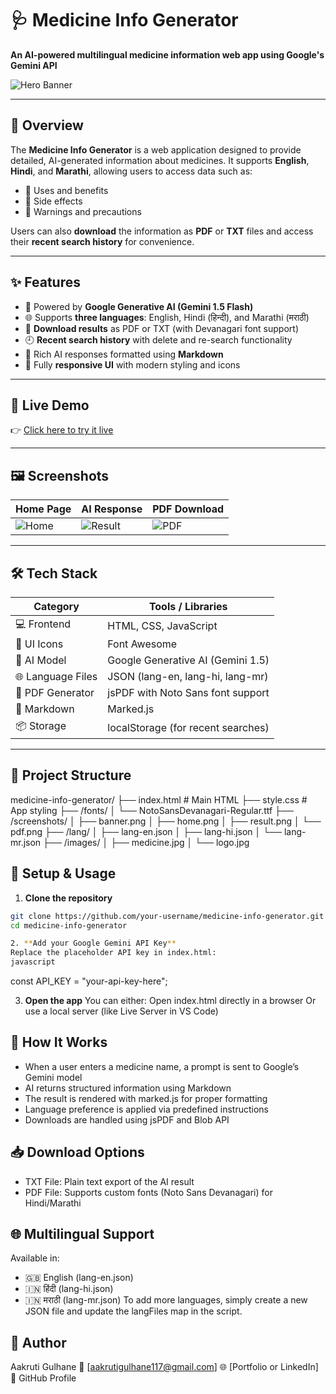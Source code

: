 # 🩺 Medicine Info Generator

**An AI-powered multilingual medicine information web app using Google's Gemini API**

![Hero Banner](screenshots/banner.png)

---

## 📌 Overview

The **Medicine Info Generator** is a web application designed to provide detailed, AI-generated information about medicines. It supports **English**, **Hindi**, and **Marathi**, allowing users to access data such as:

- 🔹 Uses and benefits  
- 🔹 Side effects  
- 🔹 Warnings and precautions  

Users can also **download** the information as **PDF** or **TXT** files and access their **recent search history** for convenience.

---

## ✨ Features

- 🧠 Powered by **Google Generative AI (Gemini 1.5 Flash)**
- 🌐 Supports **three languages**: English, Hindi (हिन्दी), and Marathi (मराठी)
- 📄 **Download results** as PDF or TXT (with Devanagari font support)
- 🕘 **Recent search history** with delete and re-search functionality
- 🧾 Rich AI responses formatted using **Markdown**
- 📱 Fully **responsive UI** with modern styling and icons

---

## 🚀 Live Demo

👉 [Click here to try it live](https://your-username.github.io/medicine-info-generator)

---

## 🖼️ Screenshots

| Home Page | AI Response | PDF Download |
|-----------|-------------|---------------|
| ![Home](screenshots/home.png) | ![Result](screenshots/result.png) | ![PDF](screenshots/pdf.png) |

---

## 🛠 Tech Stack

| Category         | Tools / Libraries                    |
|------------------|--------------------------------------|
| 💻 Frontend      | HTML, CSS, JavaScript                |
| 🎨 UI Icons      | Font Awesome                         |
| 🧠 AI Model      | Google Generative AI (Gemini 1.5)    |
| 🌐 Language Files | JSON (lang-en, lang-hi, lang-mr)    |
| 📄 PDF Generator | jsPDF with Noto Sans font support    |
| 📝 Markdown      | Marked.js                            |
| 📦 Storage       | localStorage (for recent searches)   |

---

## 📁 Project Structure
medicine-info-generator/
├── index.html # Main HTML
├── style.css # App styling
├── /fonts/
│ └── NotoSansDevanagari-Regular.ttf
├── /screenshots/
│ ├── banner.png
│ ├── home.png
│ ├── result.png
│ └── pdf.png
├── /lang/
│ ├── lang-en.json
│ ├── lang-hi.json
│ └── lang-mr.json
├── /images/
│ ├── medicine.jpg
│ └── logo.jpg

## 🔑 Setup & Usage

1. **Clone the repository**
```bash
git clone https://github.com/your-username/medicine-info-generator.git
cd medicine-info-generator

2. **Add your Google Gemini API Key**
Replace the placeholder API key in index.html:
javascript
```
const API_KEY = "your-api-key-here";

3. **Open the app**
You can either:
Open index.html directly in a browser
Or use a local server (like Live Server in VS Code)

## 🧪 How It Works
* When a user enters a medicine name, a prompt is sent to Google’s Gemini model
* AI returns structured information using Markdown
* The result is rendered with marked.js for proper formatting
* Language preference is applied via predefined instructions
* Downloads are handled using jsPDF and Blob API

## 📥 Download Options
* TXT File: Plain text export of the AI result
* PDF File: Supports custom fonts (Noto Sans Devanagari) for Hindi/Marathi

## 🌐 Multilingual Support
Available in:
* 🇬🇧 English (lang-en.json)
* 🇮🇳 हिंदी (lang-hi.json)
* 🇮🇳 मराठी (lang-mr.json)
To add more languages, simply create a new JSON file and update the langFiles map in the script.

## 👤 Author
Aakruti Gulhane
📧 [aakrutigulhane117@gmail.com]
🌐 [Portfolio or LinkedIn]
🔗 GitHub Profile
